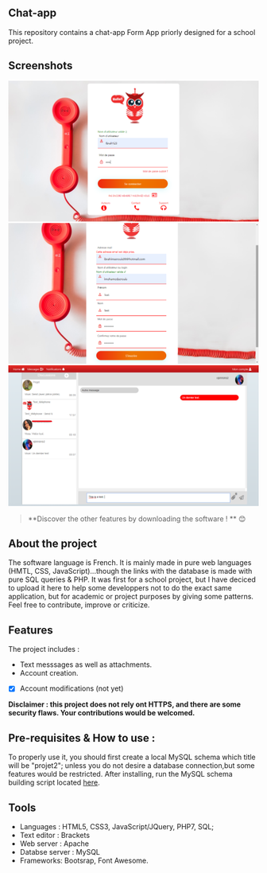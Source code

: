 ## Chat-app
This repository contains a chat-app Form App priorly designed for a school project. 

## Screenshots 


![Home page:](Hibou_home.png)
![Registration page:](Hibou_inscription.png)
![Chat page:](Hibou_Message.png)

> **Discover the other features by downloading the software ! ** :blush:


## About the project
The software language is French. It is mainly made in pure web languages (HMTL, CSS, JavaScript)...though the links with the database is made with pure SQL queries & PHP. It was first for a school project, but I have deciced to upload it here to help some developpers not to do the exact same application, but for academic or project purposes by giving some patterns. Feel free to contribute, improve or criticize.

## Features
The project includes : 
- Text messsages as well as attachments. 
- Account creation.
- [x] Account modifications (not yet)

**Disclaimer : this project does not rely ont HTTPS, and there are some security flaws. Your contributions would be welcomed.**

## Pre-requisites & How to use :
To properly use it, you should first create a local MySQL schema which title will be "projet2"; unless you do not desire a database connection,but some features would be restricted. After installing, run the MySQL schema building script located [here](https://github.com/Justsecret123/Chat-app/blob/master/database.sql).

## Tools
- Languages : HTML5, CSS3, JavaScript/JQuery, PHP7, SQL; 
- Text editor : Brackets
- Web server : Apache
- Databse server : MySQL
- Frameworks: Bootsrap, Font Awesome.
